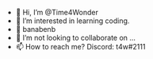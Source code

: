 - 👋 Hi, I’m @Time4Wonder
- 👀 I’m interested in learning coding.
- 🌱 banabenb
- 💞️ I’m not looking to collaborate on ...
- 📫 How to reach me? Discord: t4w#2111

<!---
Time4Wonder/Time4Wonder is a ✨ special ✨ repository because its `README.md` (this file) appears on your GitHub profile.
You can click the Preview link to take a look at your changes.
--->
